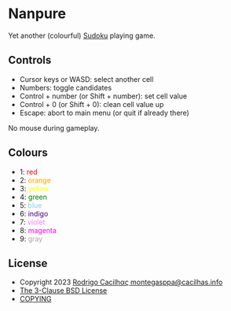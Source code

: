 [COPYING]: https://github.com/cacilhas/nanpure/blob/master/COPYING
[The 3-Clause BSD License]: https://opensource.org/license/bsd-3-clause/
[Rodrigo Cacilhας <montegasppa@cacilhas.info>]: mailto:montegasppa@cacilhas.info
[Sudoku]: https://en.wikipedia.org/wiki/Sudoku

# Nanpure

Yet another (colourful) [Sudoku][] playing game.

## Controls

- Cursor keys or WASD: select another cell
- Numbers: toggle candidates
- Control + number (or Shift + number): set cell value
- Control + 0 (or Shift + 0): clean cell value up
- Escape: abort to main menu (or quit if already there)

No mouse during gameplay.

## Colours

- 1: <span style="color: red;">red</span>
- 2: <span style="color: orange;">orange</span>
- 3: <span style="color: yellow;">yellow</span>
- 4: <span style="color: green;">green</span>
- 5: <span style="color: skyblue;">blue</span>
- 6: <span style="color: indigo;">indigo</span>
- 7: <span style="color: violet;">violet</span>
- 8: <span style="color: magenta;">magenta</span>
- 9: <span style="color: darkgray;">gray</span>

## License

- Copyright 2023 [Rodrigo Cacilhας <montegasppa@cacilhas.info>][]
- [The 3-Clause BSD License][]
- [COPYING][]
